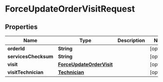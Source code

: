 
# ForceUpdateOrderVisitRequest

## Properties
Name | Type | Description | Notes
------------ | ------------- | ------------- | -------------
**orderId** | **String** |  |  [optional]
**servicesChecksum** | **String** |  |  [optional]
**visit** | [**ForceUpdateOrderVisit**](ForceUpdateOrderVisit.md) |  |  [optional]
**visitTechnician** | [**Technician**](Technician.md) |  |  [optional]



